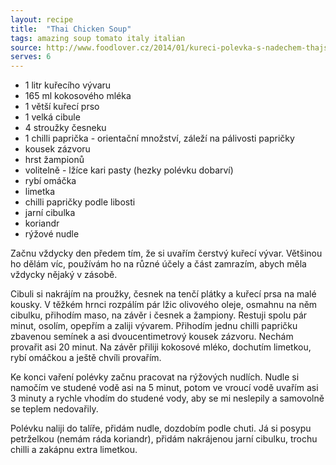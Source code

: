 ```yaml
---
layout: recipe
title:  "Thai Chicken Soup"
tags: amazing soup tomato italy italian
source: http://www.foodlover.cz/2014/01/kureci-polevka-s-nadechem-thajska.html
serves: 6
---
```

* 1 litr kuřecího vývaru
* 165 ml kokosového mléka
* 1 větší kuřecí prso
* 1 velká cibule
* 4 stroužky česneku
* 1 chilli paprička - orientační množství, záleží na pálivosti papričky
* kousek zázvoru
* hrst žampionů
* volitelně - lžíce kari pasty (hezky polévku dobarví)
* rybí omáčka
* limetka
* chilli papričky podle libosti
* jarní cibulka
* koriandr
* rýžové nudle

Začnu vždycky den předem tím, že si uvařím čerstvý kuřecí vývar. Většinou ho dělám víc, používám ho na různé účely a část zamrazím, abych měla vždycky nějaký v zásobě.

Cibuli si nakrájím na proužky, česnek na tenčí plátky a kuřecí prsa na malé kousky. V těžkém hrnci rozpálím pár lžic olivového oleje, osmahnu na něm cibulku, přihodím maso, na závěr i česnek a žampiony. Restuji spolu pár minut, osolím, opepřím a zaliji vývarem. Přihodím jednu chilli papričku zbavenou semínek a asi dvoucentimetrový kousek zázvoru. Nechám provařit asi 20 minut. Na závěr přiliji kokosové mléko, dochutím limetkou, rybí omáčkou a ještě chvíli provařím.

Ke konci vaření polévky začnu pracovat na rýžových nudlích. Nudle si namočím ve studené vodě asi na 5 minut, potom ve vroucí vodě uvařím asi 3 minuty a rychle vhodím do studené vody, aby se mi neslepily a samovolně se teplem nedovařily.

Polévku naliji do talíře, přidám nudle, dozdobím podle chuti. Já si posypu petrželkou (nemám ráda koriandr), přidám nakrájenou jarní cibulku, trochu chilli a zakápnu extra limetkou.
